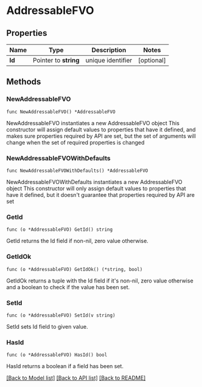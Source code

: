 # AddressableFVO

## Properties

Name | Type | Description | Notes
------------ | ------------- | ------------- | -------------
**Id** | Pointer to **string** | unique identifier | [optional] 

## Methods

### NewAddressableFVO

`func NewAddressableFVO() *AddressableFVO`

NewAddressableFVO instantiates a new AddressableFVO object
This constructor will assign default values to properties that have it defined,
and makes sure properties required by API are set, but the set of arguments
will change when the set of required properties is changed

### NewAddressableFVOWithDefaults

`func NewAddressableFVOWithDefaults() *AddressableFVO`

NewAddressableFVOWithDefaults instantiates a new AddressableFVO object
This constructor will only assign default values to properties that have it defined,
but it doesn't guarantee that properties required by API are set

### GetId

`func (o *AddressableFVO) GetId() string`

GetId returns the Id field if non-nil, zero value otherwise.

### GetIdOk

`func (o *AddressableFVO) GetIdOk() (*string, bool)`

GetIdOk returns a tuple with the Id field if it's non-nil, zero value otherwise
and a boolean to check if the value has been set.

### SetId

`func (o *AddressableFVO) SetId(v string)`

SetId sets Id field to given value.

### HasId

`func (o *AddressableFVO) HasId() bool`

HasId returns a boolean if a field has been set.


[[Back to Model list]](../README.md#documentation-for-models) [[Back to API list]](../README.md#documentation-for-api-endpoints) [[Back to README]](../README.md)


